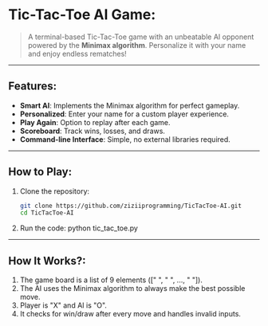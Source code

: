 # Tic-Tac-Toe AI Game:

> A terminal-based Tic-Tac-Toe game with an unbeatable AI opponent powered by the **Minimax algorithm**. Personalize it with your name and enjoy endless rematches!

---

## Features:

- **Smart AI**: Implements the Minimax algorithm for perfect gameplay.
- **Personalized**: Enter your name for a custom player experience.
- **Play Again**: Option to replay after each game.
- **Scoreboard**: Track wins, losses, and draws.
- **Command-line Interface**: Simple, no external libraries required.

---

##  How to Play:

1. Clone the repository:
   ```bash
   git clone https://github.com/ziziiprogramming/TicTacToe-AI.git
   cd TicTacToe-AI
2. Run the code:
   python tic_tac_toe.py

---

## How It Works?:

1. The game board is a list of 9 elements ([" ", " ", ..., " "]).
2. The AI uses the Minimax algorithm to always make the best possible move.
3. Player is "X" and AI is "O".
4. It checks for win/draw after every move and handles invalid inputs.